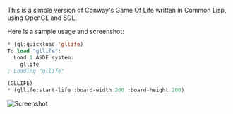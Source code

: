 This is a simple version of Conway's Game Of Life written in Common Lisp, using OpenGL and SDL.

Here is a sample usage and screenshot:

```commonlisp
* (ql:quickload 'gllife)
To load "gllife":
  Load 1 ASDF system:
    gllife
; Loading "gllife"

(GLLIFE)
* (gllife:start-life :board-width 200 :board-height 200)
```

![Screenshot](http://www.laroccophoto.com/photos/i-2jCWGSw/0/X3/i-2jCWGSw-X3.png "GLLife Screenshot")
